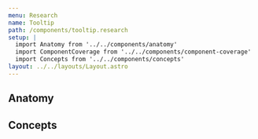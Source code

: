 ```yaml
---
menu: Research
name: Tooltip
path: /components/tooltip.research
setup: |
  import Anatomy from '../../components/anatomy'
  import ComponentCoverage from '../../components/component-coverage'
  import Concepts from '../../components/concepts'
layout: ../../layouts/Layout.astro
---
```


<ComponentCoverage component="Tooltip" />

## Anatomy

<Anatomy component="Tooltip" />

## Concepts

<Concepts component="Tooltip" />
